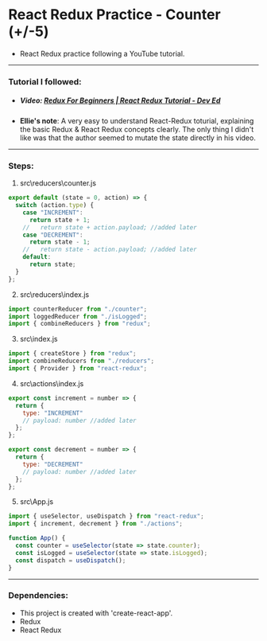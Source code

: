 # React Redux Practice - Counter (+/-5)

- React Redux practice following a YouTube tutorial.

---

### Tutorial I followed:

- ##### Video: [Redux For Beginners | React Redux Tutorial - Dev Ed](https://www.youtube.com/watch?v=CVpUuw9XSjY)

- **Ellie's note**: A very easy to understand React-Redux toturial, explaining the basic Redux & React Redux concepts clearly. The only thing I didn't like was that the author seemed to mutate the state directly in his video.

---

### Steps:

1. src\reducers\counter.js

```javascript
export default (state = 0, action) => {
  switch (action.type) {
    case "INCREMENT":
      return state + 1;
    //   return state + action.payload; //added later
    case "DECREMENT":
      return state - 1;
    //   return state - action.payload; //added later
    default:
      return state;
  }
};
```

2. src\reducers\index.js

```javascript
import counterReducer from "./counter";
import loggedReducer from "./isLogged";
import { combineReducers } from "redux";
```

3. src\index.js

```javascript
import { createStore } from "redux";
import combineReducers from "./reducers";
import { Provider } from "react-redux";
```

4. src\actions\index.js

```javascript
export const increment = number => {
  return {
    type: "INCREMENT"
    // payload: number //added later
  };
};

export const decrement = number => {
  return {
    type: "DECREMENT"
    // payload: number //added later
  };
};
```

5. src\App.js

```javascript
import { useSelector, useDispatch } from "react-redux";
import { increment, decrement } from "./actions";

function App() {
  const counter = useSelector(state => state.counter);
  const isLogged = useSelector(state => state.isLogged);
  const dispatch = useDispatch();
}
```

---

### Dependencies:

- This project is created with 'create-react-app'.
- Redux
- React Redux
